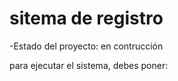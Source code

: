 <h1>sitema de registro</h1>

-Estado del proyecto: en contrucción 

para ejecutar el sistema, debes poner:


